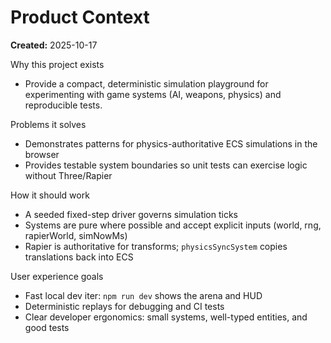 # Product Context

**Created:** 2025-10-17

Why this project exists
- Provide a compact, deterministic simulation playground for experimenting with game systems (AI, weapons, physics) and reproducible tests.

Problems it solves
- Demonstrates patterns for physics-authoritative ECS simulations in the browser
- Provides testable system boundaries so unit tests can exercise logic without Three/Rapier

How it should work
- A seeded fixed-step driver governs simulation ticks
- Systems are pure where possible and accept explicit inputs (world, rng, rapierWorld, simNowMs)
- Rapier is authoritative for transforms; `physicsSyncSystem` copies translations back into ECS

User experience goals
- Fast local dev iter: `npm run dev` shows the arena and HUD
- Deterministic replays for debugging and CI tests
- Clear developer ergonomics: small systems, well-typed entities, and good tests

